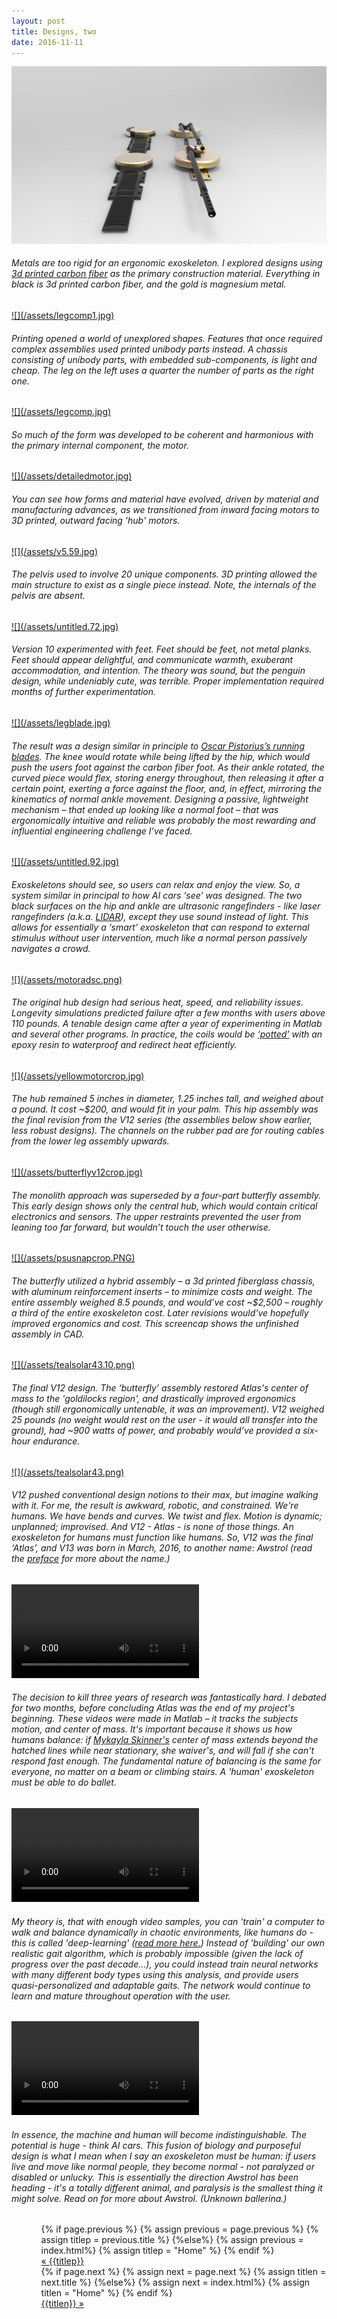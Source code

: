 ```yaml
---
layout: post
title: Designs, two
date: 2016-11-11
---
```

<a href="/assets/legcomp2.jpg" target="_blank">![](/assets/legcomp2.jpg)</a>
<h6>Metals are too rigid for an ergonomic exoskeleton. I explored designs using <a href="https://markforged.com/" target="_blank">3d printed carbon fiber</a> as the primary construction material. Everything in black is 3d printed carbon fiber, and the gold is magnesium metal.</h6>
<a href="/assets/legcomp1.jpg" target="_blank">![](/assets/legcomp1.jpg)</a>
<h6>Printing opened a world of unexplored shapes. Features that once required complex assemblies used printed unibody parts instead. A chassis consisting of unibody parts, with embedded sub-components, is light and cheap. The leg on the left uses a quarter the number of parts as the right one.</h6>
<a href="/assets/legcomp.jpg" target="_blank">![](/assets/legcomp.jpg)</a>
<h6>So much of the form was developed to be coherent and harmonious with the primary internal component, the motor.</h6>
<a href="/assets/detailedmotor.jpg" target="_blank">![](/assets/detailedmotor.jpg)</a>
<h6>You can see how forms and material have evolved, driven by material and manufacturing advances, as we transitioned from inward facing motors to 3D printed, outward facing 'hub' motors.</h6>
<a href="/assets/v5.59.jpg" target="_blank">![](/assets/v5.59.jpg)</a>
<h6>The pelvis used to involve 20 unique components. 3D printing allowed the main structure to exist as a single piece instead. Note, the internals of the pelvis are absent.</h6>
<a href="/assets/untitled.72.jpg" target="_blank">![](/assets/untitled.72.jpg)</a>
<h6>Version 10 experimented with feet. Feet should be feet, not metal planks. Feet should appear delightful, and communicate warmth, exuberant accommodation, and intention. The theory was sound, but the penguin design, while undeniably cute, was terrible. Proper implementation required months of further experimentation.</h6>
<a href="/assets/legblade.jpg" target="_blank">![](/assets/legblade.jpg)</a>
<h6>The result was a design similar in principle to <a href="https://en.wikipedia.org/wiki/Mechanics_of_Oscar_Pistorius'_running_blades
" target="_blank">Oscar Pistorius’s running blades</a>. The knee would rotate while being lifted by the hip, which would push the users foot against the carbon fiber foot. As their ankle rotated, the curved piece would flex, storing energy throughout, then releasing it after a certain point, exerting a force against the floor, and, in effect, mirroring the kinematics of normal ankle movement. Designing a passive, lightweight mechanism – that ended up looking like a normal foot – that was ergonomically intuitive and reliable was probably the most rewarding and influential engineering challenge I’ve faced.</h6>
<a href="/assets/untitled.92.jpg" target="_blank">![](/assets/untitled.92.jpg)</a>
<h6>Exoskeletons should see, so users can relax and enjoy the view. So, a system similar in principal to how AI cars ‘see’ was designed. The two black surfaces on the hip and ankle are ultrasonic rangefinders - like laser rangefinders (a.k.a. <a href="https://en.wikipedia.org/wiki/Lidar" target="_blank">LIDAR</a>), except they use sound instead of light. This allows for essentially a ‘smart’ exoskeleton that can respond to external stimulus without user intervention, much like a normal person passively navigates a crowd.</h6>
<a href="/assets/motoradsc.png" target="blank">![](/assets/motoradsc.png)</a>
<h6>The original hub design had serious heat, speed, and reliability issues. Longevity simulations predicted failure after a few months with users above 110 pounds. A tenable design came after a year of experimenting in Matlab and several other programs. In practice, the coils would be <a href="http://www.magicall.biz/wp-content/uploads/2014/10/potting-03.jpg" target="_blank">‘potted’</a> with an epoxy resin to waterproof and redirect heat efficiently. </h6>
<a href="/assets/yellowmotorcrop.jpg" target="blank">![](/assets/yellowmotorcrop.jpg)</a>
<h6>The hub remained 5 inches in diameter, 1.25 inches tall, and weighed about a pound. It cost ~$200, and would fit in your palm. This hip assembly was the final revision from the V12 series (the assemblies below show earlier, less robust designs). The channels on the rubber pad are for routing cables from the lower leg assembly upwards.</h6>
<a href="/assets/butterflyv12crop.jpg" target="_blank">![](/assets/butterflyv12crop.jpg)</a>
<h6>The monolith approach was superseded by a four-part butterfly assembly. This early design shows only the central hub, which would contain critical electronics and sensors. The upper restraints prevented the user from leaning too far forward, but wouldn’t touch the user otherwise.</h6>
<a href="assets/psusnapcrop.PNG" target="_blank">![](/assets/psusnapcrop.PNG)</a>
<h6>The butterfly utilized a hybrid assembly – a 3d printed fiberglass chassis, with aluminum reinforcement inserts – to minimize costs and weight. The entire assembly weighed 8.5 pounds, and would’ve cost ~$2,500 – roughly a third of the entire exoskeleton cost. Later revisions would've hopefully improved ergonomics and cost. This screencap shows the unfinished assembly in CAD.</h6>
<a href="/assets/tealsolar43.10.png" target="_blank">![](/assets/tealsolar43.10.png)</a>
<h6>The final V12 design. The ‘butterfly’ assembly restored Atlas's center of mass to the 'goldilocks region', and drastically improved ergonomics (though still ergonomically untenable, it was an improvement). V12 weighed 25 pounds (no weight would rest on the user - it would all transfer into the ground), had ~900 watts of power, and probably would’ve provided a six-hour endurance.</h6>
<a href="/assets/tealsolar43.png" target="_blank">![](/assets/tealsolar43.png)</a>
<h6>V12 pushed conventional design notions to their max, but imagine walking with it. For me, the result is awkward, robotic, and constrained. We're humans. We have bends and curves. We twist and flex. Motion is dynamic; unplanned; improvised. And V12 - Atlas - is none of those things. An exoskeleton for humans must function like humans. So, V12 was the final ‘Atlas’, and V13 was born in March, 2016, to another name: Awstrol (read the <a href="/preface">preface</a> for more about the name.)</h6>
<video controls autoplay>
    <source src="/assets/balancebeam.mp4">
</video>
<h6>The decision to kill three years of research was fantastically hard. I debated for two months, before concluding Atlas was the end of my project's beginning. These videos were made in Matlab – it tracks the subjects motion, and center of mass. It's important because it shows us how humans balance: if <a href="https://www.youtube.com/watch?v=wolPuHKrX9o&feature=youtu.be&t=36m50s" target="_blank">Mykayla Skinner's</a> center of mass extends beyond the hatched lines while near stationary, she waiver's, and will fall if she can't respond fast enough. The fundamental nature of balancing is the same for everyone, no matter on a beam or climbing stairs. <r8>A 'human' exoskeleton must be able to do ballet.</r8></h6>
<video controls autoplay>
    <source src="/assets/testCOManalysis.mp4">
</video>
<h6>My theory is, that with enough video samples, you can 'train' a computer to walk and balance dynamically in chaotic environments, like humans do - this is called 'deep-learning' (<a href="https://research.googleblog.com/2016/03/deep-learning-for-robots-learning-from.html" target="_blank">read more here.</a>) Instead of 'building' our own realistic gait algorithm, which is probably impossible (given the lack of progress over the past decade...), you could instead train neural networks with many different body types using this analysis, and provide users quasi-personalized and adaptable gaits. The network would continue to learn and mature throughout operation with the user.</h6>
<video controls autoplay>
    <source src="/assets/balanceballanalysis.mp4">
</video>
<h6>In essence, the machine and human will become indistinguishable. The potential is huge - think AI cars. This fusion of biology and purposeful design is what I mean when I say an exoskeleton must be human: if users live and move like normal people, they become normal - not paralyzed or disabled or unlucky. This is essentially the direction Awstrol has been heading - it's a totally different animal, and paralysis is the smallest thing it might solve. Read on for more about Awstrol. (Unknown ballerina.)</h6> 

<ul class="footer">
    <ul class="button">
        {% if page.previous %}
            {% assign previous = page.previous %}
            {% assign titlep = previous.title %}
        {%else%}
            {% assign previous = index.html%}
            {% assign titlep = "Home" %}
        {% endif %}
        <div class="button0"><a href="{{site.baseurl}}{{previous.url}}">&laquo; {{titlep}}</a></div>
        {% if page.next %}
            {% assign next = page.next %}
            {% assign titlen = next.title %}
        {%else%}
            {% assign next = index.html%}
            {% assign titlen = "Home" %}
        {% endif %}
        <div class="button0"><a href="{{site.baseurl}}{{next.url}}">{{titlen}} &raquo;</a></div>         
    </ul>
</ul>
